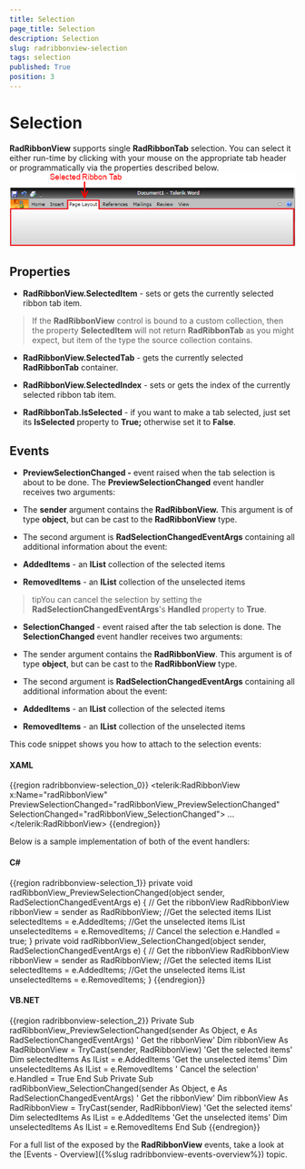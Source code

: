 ```yaml
---
title: Selection
page_title: Selection
description: Selection
slug: radribbonview-selection
tags: selection
published: True
position: 3
---
```


# Selection



__RadRibbonView__ supports single __RadRibbonTab__ selection. You can select it either run-time by clicking with your mouse on the appropriate tab header or programmatically via the properties described below.
![](images/RibbonView_Selection_Overview.png)

## Properties

* __RadRibbonView.SelectedItem__ - sets or gets the currently selected ribbon tab item.
						

>If the __RadRibbonView__ control is bound to a custom collection, then the property __SelectedItem__ will not return __RadRibbonTab__ as you might expect, but item of the type the source collection contains.
							

* __RadRibbonView.SelectedTab__ - gets the currently selected __RadRibbonTab__ container.
					

* __RadRibbonView.SelectedIndex__ - sets or gets the index of the currently selected ribbon tab item.
					

* __RadRibbonTab.IsSelected__ - if you want to make a tab selected, just set its __IsSelected__ property to __True;__ otherwise set it to __False__.
					

## Events

* __PreviewSelectionChanged -__ event raised when the tab selection is about to be done. The __PreviewSelectionChanged__ event handler receives two arguments:
						

* The __sender__ argument contains the __RadRibbonView.__ This argument is of type __object__, but can be cast to the __RadRibbonView__ type.
							

* The second argument is __RadSelectionChangedEventArgs__ containing all additional information about the event:
								

* __AddedItems__ - an __IList__ collection of the selected items
									

* __RemovedItems__ - an __IList__ collection of the unselected items
									

>tipYou can cancel the selection by setting the __RadSelectionChangedEventArgs__'s __Handled__ property to __True__.
						

* __SelectionChanged__ - event raised after the tab selection is done. The __SelectionChanged__ event handler receives two arguments:
						

* The sender argument contains the __RadRibbonView__. This argument is of type __object__, but can be cast to the __RadRibbonView__ type.
							

* The second argument is __RadSelectionChangedEventArgs__ containing all additional information about the event:
								

* __AddedItems__ - an __IList__ collection of the selected items
									

* __RemovedItems__ - an __IList__ collection of the unselected items
									

This code snippet shows you how to attach to the selection events:

#### __XAML__

{{region radribbonview-selection_0}}
	<telerik:RadRibbonView x:Name="radRibbonView" PreviewSelectionChanged="radRibbonView_PreviewSelectionChanged" SelectionChanged="radRibbonView_SelectionChanged">
	...
	</telerik:RadRibbonView>
	{{endregion}}



Below is a sample implementation of both of the event handlers:

#### __C#__

{{region radribbonview-selection_1}}
	private void radRibbonView_PreviewSelectionChanged(object sender, RadSelectionChangedEventArgs e)
	{
	 // Get the ribbonView
	 RadRibbonView ribbonView = sender as RadRibbonView;
	 //Get the selected items
	 IList selectedItems = e.AddedItems;
	 //Get the unselected items
	 IList unselectedItems = e.RemovedItems;
	 // Cancel the selection
	 e.Handled = true;
	}
	private void radRibbonView_SelectionChanged(object sender, RadSelectionChangedEventArgs e)
	{
	 // Get the ribbonView
	 RadRibbonView ribbonView = sender as RadRibbonView;
	 //Get the selected items
	 IList selectedItems = e.AddedItems;
	 //Get the unselected items
	 IList unselectedItems = e.RemovedItems;
	}
	{{endregion}}



#### __VB.NET__

{{region radribbonview-selection_2}}
	Private Sub radRibbonView_PreviewSelectionChanged(sender As Object, e As RadSelectionChangedEventArgs)
	 ' Get the ribbonView'
	 Dim ribbonView As RadRibbonView = TryCast(sender, RadRibbonView)
	 'Get the selected items'
	 Dim selectedItems As IList = e.AddedItems
	 'Get the unselected items'
	 Dim unselectedItems As IList = e.RemovedItems
	 ' Cancel the selection'
	 e.Handled = True
	End Sub
	Private Sub radRibbonView_SelectionChanged(sender As Object, e As RadSelectionChangedEventArgs)
	 ' Get the ribbonView'
	 Dim ribbonView As RadRibbonView = TryCast(sender, RadRibbonView)
	 'Get the selected items'
	 Dim selectedItems As IList = e.AddedItems
	 'Get the unselected items'
	 Dim unselectedItems As IList = e.RemovedItems
	End Sub
	{{endregion}}



For a full list of the exposed by the __RadRibbonView__ events, take a look at the [Events - Overview]({%slug radribbonview-events-overview%}) topic.
				
